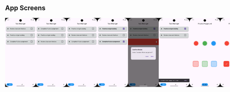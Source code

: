 ## App Screens

<div style= "display : flex ; justify-content: space-between ; margin : 20px 0px">
<img src = "screens/Screenshot_1758900008.png" width = "100px">
<img src = "screens/Screenshot_1758900098.png" width = "100px">
<img src = "screens/Screenshot_1758900109.png" width = "100px">
<img src = "screens/Screenshot_1758900117.png" width = "100px">
<img src = "screens/Screenshot_1758900128.png" width = "100px">
<img src = "screens/Screenshot_1758900132.png" width = "100px">
<img src = "screens/Screenshot_1758915229.png" width = "100px">
<img src = "screens/Screenshot_1758915301.png" width = "100px">
<img src = "screens/Screenshot_1758915302.png" width = "100px">
<img src = "screens/Screenshot_1758915306.png" width = "100px">
<img src = "screens/Screenshot_1758915398.png" width = "100px">
</div>
